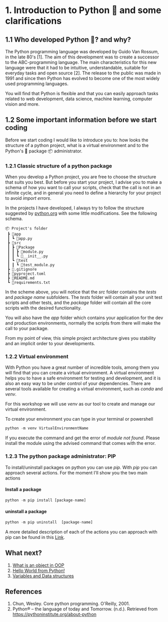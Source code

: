 # 1. Introduction to Python :snake: and some clarifications 

## 1.1 Who developed Python :snake:? and why? 

The Python programming language was developed by Guido Van Rossum, in the late 80's [1]. The aim of this development was to create a successor to the ABC-programming language. The main characteristics for this new language were that it had to be intuitive, understandable, suitable for everyday tasks and open source [2]. The release to the public was made in 1991 and since then Python has evolved to become one of the most widely used programming languages. 

You will find that Python is flexible and that you can easily approach tasks related to web development, data science, machine learning, computer vision and more.

## 1.2 Some important information before we start coding

Before we start coding I would like to introduce you to: how looks the structure of a python project, what is a virtual environment and to the Python's :snake: package :package: administrator.

### 1.2.1 Classic structure of a python package

When you develop a Python project, you are free to choose the structure that suits you best. But before you start your project, I advise you to make a schema of how you want to call your scripts, check that the call is not in an infinite cycle, and in general you need to define a hierarchy for your project to avoid *import errors*. 

In the projects I have developed, I always try to follow the structure suggested by [python.org](https://packaging.python.org/en/latest/tutorials/packaging-projects/) with some little modifications. See the following schema. 

```
📦 Project's folder
 ┣ 📂app
 ┃ ┗ 📜app.py
 ┣ 📂src
 ┃ ┣ 📂Package
 ┃ ┃ ┣ 📜module.py
 ┃ ┃ ┗ 📜__init__.py
 ┃ ┗ 📂test
 ┃ ┃ ┗ 📜test_module.py
 ┣ 📜.gitignore
 ┣ 📜pyproject.toml
 ┣ 📜README.md
 ┗ 📜requirements.txt
```

 In the scheme above, you will notice that the *src* folder contains the *tests* and *package name* subfolders. The *tests* folder will contain all your unit test scripts and other tests, and the *package* folder will contain all the core scripts with the desired functionality. 

 You will also have the *app* folder which contains your application for the dev and production environments, normally the scripts from there will make the call to your package. 

 From my point of view, this simple project architecture gives you stability and an implicit order to your developments. 

### 1.2.2 Virtual environment 

With Python you have a great number of incredible tools, among them you will find that you can create a virtual environment. A virtual environment helps you to have a safe environment for testing and development, and it is also an easy way to be under control of your dependencies. There are several tools available for creating a virtual environment, such as *conda* and *venv*. 

For this workshop we will use *venv* as our tool to create and manage our virtual environment.

To create your environment you can type in your terminal or powershell 

```python
python -m venv VirtualEnvironmentName
```

If you execute the command and get the error of *module not found*. Please install the module using the advised command that comes with the error.

### 1.2.3 The python package administrator: PIP

To install/uninstall packages on python you can use *pip*. With *pip* you can approach several actions. For the moment I'll show you the two main actions

#### Install a package

```python
python -m pip install [package-name]
```

#### uninstall a package

```python
python -m pip uninstall  [package-name]
```

A more detailed description of each of the actions you can approach with pip can be found in this [Link](https://pip.pypa.io/en/stable/cli/). 

## What next?

1. [What is an object in OOP](https://github.com/jrojas9206/workshop_pythonCV/tree/main/section_1_pythonIntroduction/s1d0-bikeAbstraction)
2. [Hello World from Python!](https://github.com/jrojas9206/workshop_pythonCV/tree/main/section_1_pythonIntroduction/s1d1-introductionScript)
3. [Variables and Data structures](https://github.com/jrojas9206/workshop_pythonCV/tree/main/section_1_pythonIntroduction/s1d2-variablesAndDataStructures)

## References 

1. Chun, Wesley. Core python programming. O'Reilly, 2001.
2. Python® – the language of today and Tomorrow. (n.d.). Retrieved from https://pythoninstitute.org/about-python 
